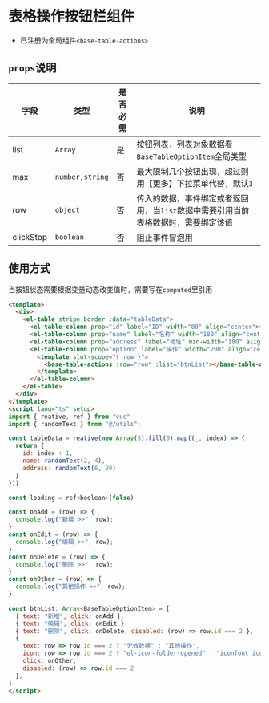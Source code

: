# 表格操作按钮栏组件

- 已注册为全局组件`<base-table-actions>`

## `props`说明

| 字段 | 类型 | 是否必需 | 说明 |
| --- | --- | --- | --- |
| list | `Array` | 是 | 按钮列表，列表对象数据看`BaseTableOptionItem`全局类型 |
| max | `number,string` | 否 | 最大限制几个按钮出现，超过则用【更多】下拉菜单代替，默认`3` |
| row | `object` | 否 | 传入的数据，事件绑定或者返回用，当`list`数据中需要引用当前表格数据时，需要绑定该值 |
| clickStop | `boolean` | 否 | 阻止事件冒泡用 |

## 使用方式

当按钮状态需要根据变量动态改变值时，需要写在`computed`里引用

```html
<template>
  <div>
    <el-table stripe border :data="tableData">
      <el-table-column prop="id" label="ID" width="80" align="center"></el-table-column>
      <el-table-column prop="name" label="名称" width="180" align="center"></el-table-column>
      <el-table-column prop="address" label="地址" min-width="180" align="center"></el-table-column>
      <el-table-column prop="option" label="操作" width="200" align="center" fixed="right">
        <template slot-scope="{ row }">
          <base-table-actions :row="row" :list="btnList"></base-table-actions>
        </template>
      </el-table-column>
    </el-table>
  </div>
</template>
<script lang="ts" setup>
import { reative, ref } from "vue"
import { randomText } from "@/utils";

const tableData = reative(new Array(5).fill(0).map((_, index) => {
  return {
    id: index + 1,
    name: randomText(2, 4),
    address: randomText(6, 20)
  }
}))

const loading = ref<boolean>(false)

const onAdd = (row) => {
  console.log("新增 >>", row);
}
const onEdit = (row) => {
  console.log("编辑 >>", row);
}
const onDelete = (row) => {
  console.log("删除 >>", row);
}
const onOther = (row) => {
  console.log("其他操作 >>", row);
}

const btnList: Array<BaseTableOptionItem> = [
  { text: "新增", click: onAdd },
  { text: "编辑", click: onEdit },
  { text: "删除", click: onDelete, disabled: (row) => row.id === 2 },
  {
    text: row => row.id === 2 ? "无效数据" : "其他操作",
    icon: row => row.id === 2 ? "el-icon-folder-opened" : "iconfont icon-a-lujing1117",
    click: onOther,
    disabled: (row) => row.id === 2
  },
]
</script>
```


